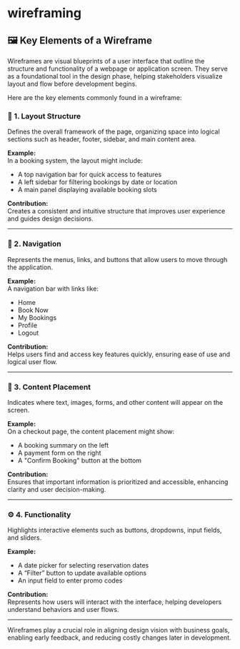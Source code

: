 # wireframing
## 🖼️ Key Elements of a Wireframe

Wireframes are visual blueprints of a user interface that outline the structure and functionality of a webpage or application screen. They serve as a foundational tool in the design phase, helping stakeholders visualize layout and flow before development begins.

Here are the key elements commonly found in a wireframe:

### 🧱 1. Layout Structure
Defines the overall framework of the page, organizing space into logical sections such as header, footer, sidebar, and main content area.

**Example:**  
In a booking system, the layout might include:
- A top navigation bar for quick access to features
- A left sidebar for filtering bookings by date or location
- A main panel displaying available booking slots

**Contribution:**  
Creates a consistent and intuitive structure that improves user experience and guides design decisions.

---

### 🧭 2. Navigation
Represents the menus, links, and buttons that allow users to move through the application.

**Example:**  
A navigation bar with links like:
- Home
- Book Now
- My Bookings
- Profile
- Logout

**Contribution:**  
Helps users find and access key features quickly, ensuring ease of use and logical user flow.

---

### 📄 3. Content Placement
Indicates where text, images, forms, and other content will appear on the screen.

**Example:**  
On a checkout page, the content placement might show:
- A booking summary on the left
- A payment form on the right
- A "Confirm Booking" button at the bottom

**Contribution:**  
Ensures that important information is prioritized and accessible, enhancing clarity and user decision-making.

---

### ⚙️ 4. Functionality
Highlights interactive elements such as buttons, dropdowns, input fields, and sliders.

**Example:**  
- A date picker for selecting reservation dates
- A “Filter” button to update available options
- An input field to enter promo codes

**Contribution:**  
Represents how users will interact with the interface, helping developers understand behaviors and user flows.

---

Wireframes play a crucial role in aligning design vision with business goals, enabling early feedback, and reducing costly changes later in development.
